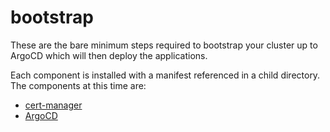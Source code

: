# bootstrap

These are the bare minimum steps required to bootstrap your cluster up to ArgoCD which will then deploy the applications.

Each component is installed with a manifest referenced in a child directory.  The components at this time are:

- [cert-manager](https://cert-manager.io/docs/)
- [ArgoCD](https://argo-cd.readthedocs.io/en/stable/)
